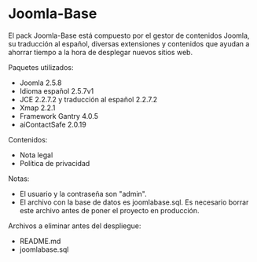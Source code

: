 Joomla-Base
===========

El pack Joomla-Base está compuesto por el gestor de contenidos Joomla, su traducción al español, diversas extensiones y contenidos que ayudan a ahorrar tiempo a la hora de desplegar nuevos sitios web.

Paquetes utilizados:
- Joomla 2.5.8
- Idioma español 2.5.7v1
- JCE 2.2.7.2 y traducción al español 2.2.7.2
- Xmap 2.2.1
- Framework Gantry 4.0.5
- aiContactSafe 2.0.19

Contenidos:
- Nota legal
- Política de privacidad

Notas:
- El usuario y la contraseña son "admin".
- El archivo con la base de datos es joomlabase.sql. Es necesario borrar este archivo antes de poner el proyecto en producción.

Archivos a eliminar antes del despliegue:
- README.md
- joomlabase.sql
